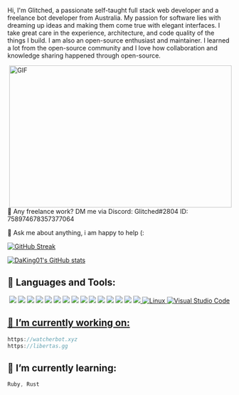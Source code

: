 Hi, I'm Glitched, a passionate self-taught full stack web developer and a freelance bot developer from Australia. My passion for software lies with dreaming up ideas and making them come true with elegant interfaces. I take great care in the experience, architecture, and code quality of the things I build. I am also an open-source enthusiast and maintainer. I learned a lot from the open-source community and I love how collaboration and knowledge sharing happened through open-source.

<img align="right" alt="GIF" src="https://github.com/abhisheknaiidu/abhisheknaiidu/raw/master/code.gif?raw=true" width="500" height="320" style="max-width: 100%;">
💼 Any freelance work? DM me via Discord: Glitched#2804 ID: 758974678357377064

💬 Ask me about anything, i am happy to help (:

[![GitHub Streak](https://github-readme-streak-stats.herokuapp.com/?user=DaKing01)](https://git.io/streak-stats)

[![DaKing01's GitHub stats](https://github-readme-stats.vercel.app/api?username=DaKing01)](https://git.io/streak-stats)

## 🧰 Languages and Tools:
<p align="center">
<a target="_blank" rel="noopener noreferrer" href="https://camo.githubusercontent.com/abafba218fbed7043af4edc6206b60a6b5ee06c95779e883256907673927dce7/68747470733a2f2f696d672e736869656c64732e696f2f62616467652f4e6f64652e4a532d626c61636b3f7374796c653d666f722d7468652d6261646765266c6f676f3d6e6f6465"><img src="https://camo.githubusercontent.com/abafba218fbed7043af4edc6206b60a6b5ee06c95779e883256907673927dce7/68747470733a2f2f696d672e736869656c64732e696f2f62616467652f4e6f64652e4a532d626c61636b3f7374796c653d666f722d7468652d6261646765266c6f676f3d6e6f6465" data-canonical-src="https://img.shields.io/badge/Node.JS-black?style=for-the-badge&amp;logo=node" style="max-width: 100%;"></a>
<a target="_blank" rel="noopener noreferrer" href="https://camo.githubusercontent.com/9baa2e3ef7f2b613a786471a255cc9a8eaa4b58b87b97c2c3d9615b14ca02593/68747470733a2f2f696d672e736869656c64732e696f2f62616467652f2d48544d4c352d626c61636b3f7374796c653d666f722d7468652d6261646765266c6f676f3d48544d4c35"><img src="https://camo.githubusercontent.com/9baa2e3ef7f2b613a786471a255cc9a8eaa4b58b87b97c2c3d9615b14ca02593/68747470733a2f2f696d672e736869656c64732e696f2f62616467652f2d48544d4c352d626c61636b3f7374796c653d666f722d7468652d6261646765266c6f676f3d48544d4c35" data-canonical-src="https://img.shields.io/badge/-HTML5-black?style=for-the-badge&amp;logo=HTML5" style="max-width: 100%;"></a>
<a target="_blank" rel="noopener noreferrer" href="https://camo.githubusercontent.com/4ce8ce681df2ab99362296f8af4cb86076666abc87eeae21401e2d2335953e18/68747470733a2f2f696d672e736869656c64732e696f2f62616467652f4353532d626c61636b3f7374796c653d666f722d7468652d6261646765266c6f676f3d63737333266c6f676f436f6c6f723d313537324236"><img src="https://camo.githubusercontent.com/4ce8ce681df2ab99362296f8af4cb86076666abc87eeae21401e2d2335953e18/68747470733a2f2f696d672e736869656c64732e696f2f62616467652f4353532d626c61636b3f7374796c653d666f722d7468652d6261646765266c6f676f3d63737333266c6f676f436f6c6f723d313537324236" data-canonical-src="https://img.shields.io/badge/CSS-black?style=for-the-badge&amp;logo=css3&amp;logoColor=1572B6" style="max-width: 100%;"></a>
<a target="_blank" rel="noopener noreferrer" href="https://camo.githubusercontent.com/89f4068122bd492879c7dc6ce17c5c98ea502d7447870b2c6715282cb34bcc9e/68747470733a2f2f696d672e736869656c64732e696f2f62616467652f4a6176617363726970742d626c61636b3f7374796c653d666f722d7468652d6261646765266c6f676f3d6a617661736372697074"><img src="https://camo.githubusercontent.com/89f4068122bd492879c7dc6ce17c5c98ea502d7447870b2c6715282cb34bcc9e/68747470733a2f2f696d672e736869656c64732e696f2f62616467652f4a6176617363726970742d626c61636b3f7374796c653d666f722d7468652d6261646765266c6f676f3d6a617661736372697074" data-canonical-src="https://img.shields.io/badge/Javascript-black?style=for-the-badge&amp;logo=javascript" style="max-width: 100%;"></a>
  <a target="_blank" rel="noopener noreferrer" href="https://camo.githubusercontent.com/b494db70c3458ab7bc3666cbb459eeaafabf3cee73ce4d3c0506c0687af1c393/68747470733a2f2f696d672e736869656c64732e696f2f62616467652f547970657363726970742d626c61636b3f7374796c653d666f722d7468652d6261646765266c6f676f3d74797065736372697074"><img src="https://camo.githubusercontent.com/b494db70c3458ab7bc3666cbb459eeaafabf3cee73ce4d3c0506c0687af1c393/68747470733a2f2f696d672e736869656c64732e696f2f62616467652f547970657363726970742d626c61636b3f7374796c653d666f722d7468652d6261646765266c6f676f3d74797065736372697074" data-canonical-src="https://img.shields.io/badge/Typescript-black?style=for-the-badge&amp;logo=typescript" style="max-width: 100%;"></a>
<a target="_blank" rel="noopener noreferrer" href="https://camo.githubusercontent.com/1ec568775eaf24311cd01382399cb21b34180471dd52a3b614681b3ff2086d6d/68747470733a2f2f696d672e736869656c64732e696f2f62616467652f5461696c77696e644353532d626c61636b3f7374796c653d666f722d7468652d6261646765266c6f676f3d5461696c77696e64253230435353"><img src="https://camo.githubusercontent.com/1ec568775eaf24311cd01382399cb21b34180471dd52a3b614681b3ff2086d6d/68747470733a2f2f696d672e736869656c64732e696f2f62616467652f5461696c77696e644353532d626c61636b3f7374796c653d666f722d7468652d6261646765266c6f676f3d5461696c77696e64253230435353" data-canonical-src="https://img.shields.io/badge/TailwindCSS-black?style=for-the-badge&amp;logo=Tailwind%20CSS" style="max-width: 100%;"></a>
<a target="_blank" rel="noopener noreferrer" href="https://camo.githubusercontent.com/dab2cfdd22a634aba25b66b025afa5b2ccbd8ada56af83aa44d1d86d24afbf7c/68747470733a2f2f696d672e736869656c64732e696f2f62616467652f466f6e74253230417765736f6d652d626c61636b3f7374796c653d666f722d7468652d6261646765266c6f676f3d466f6e74253230417765736f6d65"><img src="https://camo.githubusercontent.com/dab2cfdd22a634aba25b66b025afa5b2ccbd8ada56af83aa44d1d86d24afbf7c/68747470733a2f2f696d672e736869656c64732e696f2f62616467652f466f6e74253230417765736f6d652d626c61636b3f7374796c653d666f722d7468652d6261646765266c6f676f3d466f6e74253230417765736f6d65" data-canonical-src="https://img.shields.io/badge/Font%20Awesome-black?style=for-the-badge&amp;logo=Font%20Awesome" style="max-width: 100%;"></a>
<a target="_blank" rel="noopener noreferrer" href="https://camo.githubusercontent.com/7a1dcc422235eaa6dfad6cdebd7faae0da703a917691a0685a9dfb1280288257/68747470733a2f2f696d672e736869656c64732e696f2f62616467652f4769746875622d626c61636b3f7374796c653d666f722d7468652d6261646765266c6f676f3d476974687562"><img src="https://camo.githubusercontent.com/7a1dcc422235eaa6dfad6cdebd7faae0da703a917691a0685a9dfb1280288257/68747470733a2f2f696d672e736869656c64732e696f2f62616467652f4769746875622d626c61636b3f7374796c653d666f722d7468652d6261646765266c6f676f3d476974687562" data-canonical-src="https://img.shields.io/badge/Github-black?style=for-the-badge&amp;logo=Github" style="max-width: 100%;"></a>
<a target="_blank" rel="noopener noreferrer" href="https://camo.githubusercontent.com/e0f90d94c1a8488962821de8646d2076e4734f60ff996d444a06bd0f271e765d/68747470733a2f2f696d672e736869656c64732e696f2f62616467652f56697375616c25323053747564696f253230436f64652d626c61636b3f7374796c653d666f722d7468652d6261646765266c6f676f3d76697375616c2d73747564696f2d636f6465266c6f676f436f6c6f723d303037414343"><img src="https://camo.githubusercontent.com/e0f90d94c1a8488962821de8646d2076e4734f60ff996d444a06bd0f271e765d/68747470733a2f2f696d672e736869656c64732e696f2f62616467652f56697375616c25323053747564696f253230436f64652d626c61636b3f7374796c653d666f722d7468652d6261646765266c6f676f3d76697375616c2d73747564696f2d636f6465266c6f676f436f6c6f723d303037414343" data-canonical-src="https://img.shields.io/badge/Visual%20Studio%20Code-black?style=for-the-badge&amp;logo=visual-studio-code&amp;logoColor=007ACC" style="max-width: 100%;"></a>
<a target="_blank" rel="noopener noreferrer" href="https://camo.githubusercontent.com/d98e048a63e101898ac25f646b0466303daaa1103a318723d75c50d01a004ca4/68747470733a2f2f696d672e736869656c64732e696f2f62616467652f4e504d2d626c61636b3f7374796c653d666f722d7468652d6261646765266c6f676f3d6e706d"><img src="https://camo.githubusercontent.com/d98e048a63e101898ac25f646b0466303daaa1103a318723d75c50d01a004ca4/68747470733a2f2f696d672e736869656c64732e696f2f62616467652f4e504d2d626c61636b3f7374796c653d666f722d7468652d6261646765266c6f676f3d6e706d" data-canonical-src="https://img.shields.io/badge/NPM-black?style=for-the-badge&amp;logo=npm" style="max-width: 100%;"></a>
<a target="_blank" rel="noopener noreferrer" href="https://camo.githubusercontent.com/d08c96e0c77015d41cb52d456e8bf33de0b13cc005bd4800d80329af9b123eee/68747470733a2f2f696d672e736869656c64732e696f2f62616467652f4d6f6e676f44422d626c61636b3f7374796c653d666f722d7468652d6261646765266c6f676f3d4d6f6e676f6462"><img src="https://camo.githubusercontent.com/d08c96e0c77015d41cb52d456e8bf33de0b13cc005bd4800d80329af9b123eee/68747470733a2f2f696d672e736869656c64732e696f2f62616467652f4d6f6e676f44422d626c61636b3f7374796c653d666f722d7468652d6261646765266c6f676f3d4d6f6e676f6462" data-canonical-src="https://img.shields.io/badge/MongoDB-black?style=for-the-badge&amp;logo=Mongodb" style="max-width: 100%;"></a>
<a target="_blank" rel="noopener noreferrer" href="https://camo.githubusercontent.com/a1cc2b2efce9571517264eab3a6ec884074e78dada1d3a0359dfd33923469f3e/68747470733a2f2f696d672e736869656c64732e696f2f62616467652f50686f746f73686f702d626c61636b3f7374796c653d666f722d7468652d6261646765266c6f676f3d41646f626525323050686f746f73686f70"><img src="https://camo.githubusercontent.com/a1cc2b2efce9571517264eab3a6ec884074e78dada1d3a0359dfd33923469f3e/68747470733a2f2f696d672e736869656c64732e696f2f62616467652f50686f746f73686f702d626c61636b3f7374796c653d666f722d7468652d6261646765266c6f676f3d41646f626525323050686f746f73686f70" data-canonical-src="https://img.shields.io/badge/Photoshop-black?style=for-the-badge&amp;logo=Adobe%20Photoshop" style="max-width: 100%;"></a>
<a target="_blank" rel="noopener noreferrer" href="https://camo.githubusercontent.com/7db5976e41b787c96bf18219124761b6f6ab93e8cda559c4b06ce7099ad3513b/68747470733a2f2f696d672e736869656c64732e696f2f62616467652f57696e646f77732d626c61636b3f7374796c653d666f722d7468652d6261646765266c6f676f3d57696e646f7773"><img src="https://camo.githubusercontent.com/7db5976e41b787c96bf18219124761b6f6ab93e8cda559c4b06ce7099ad3513b/68747470733a2f2f696d672e736869656c64732e696f2f62616467652f57696e646f77732d626c61636b3f7374796c653d666f722d7468652d6261646765266c6f676f3d57696e646f7773" data-canonical-src="https://img.shields.io/badge/Windows-black?style=for-the-badge&amp;logo=Windows" style="max-width: 100%;"></a>
<a target="_blank" rel="noopener noreferrer" href="https://camo.githubusercontent.com/35b4fc29d92661064550aa516f59797626162e42194612bd8b8d463363e3e7c1/68747470733a2f2f696d672e736869656c64732e696f2f62616467652f41726475696e6f2d626c61636b3f7374796c653d666f722d7468652d6261646765266c6f676f3d41726475696e6f"><img src="https://camo.githubusercontent.com/35b4fc29d92661064550aa516f59797626162e42194612bd8b8d463363e3e7c1/68747470733a2f2f696d672e736869656c64732e696f2f62616467652f41726475696e6f2d626c61636b3f7374796c653d666f722d7468652d6261646765266c6f676f3d41726475696e6f" data-canonical-src="https://img.shields.io/badge/Arduino-black?style=for-the-badge&amp;logo=Arduino" style="max-width: 100%;"></a>
<a target="_blank" rel="noopener noreferrer" href="https://camo.githubusercontent.com/fd6bc72765cf2f4d40f3e646b2f88b3e413830b1d2b05669bc59285b69443d50/68747470733a2f2f696d672e736869656c64732e696f2f62616467652f446973636f72642d626c61636b3f7374796c653d666f722d7468652d6261646765266c6f676f3d446973636f7264"><img src="https://camo.githubusercontent.com/fd6bc72765cf2f4d40f3e646b2f88b3e413830b1d2b05669bc59285b69443d50/68747470733a2f2f696d672e736869656c64732e696f2f62616467652f446973636f72642d626c61636b3f7374796c653d666f722d7468652d6261646765266c6f676f3d446973636f7264" data-canonical-src="https://img.shields.io/badge/Discord-black?style=for-the-badge&amp;logo=Discord" style="max-width: 100%;">
<img alt="Linux" src="https://camo.githubusercontent.com/e6e23929b59f0d903f97a4697f304f549be540b61a8283bc3d69aecfe5fdd8d4/68747470733a2f2f696d672e736869656c64732e696f2f62616467652f4c696e75782d4643433632343f7374796c653d666c6174266c6f676f3d6c696e7578266c6f676f436f6c6f723d626c61636b" data-canonical-src="https://img.shields.io/badge/Linux-FCC624?style=flat&amp;logo=linux&amp;logoColor=black" style="max-width: 100%;">
  <img alt="Visual Studio Code" src="https://camo.githubusercontent.com/f53628686f10ddabc221f47e91499adfaaed5663511900009deb71bd3c873236/68747470733a2f2f696d672e736869656c64732e696f2f62616467652f56697375616c25323053747564696f253230436f64652d3030373864372e7376673f6c6f676f3d76697375616c2d73747564696f2d636f6465266c6f676f436f6c6f723d7768697465" data-canonical-src="https://img.shields.io/badge/Visual%20Studio%20Code-0078d7.svg?logo=visual-studio-code&amp;logoColor=white" style="max-width: 100%;">
</p>

## 🔭 I’m currently working on:
```js
https://watcherbot.xyz
https://libertas.gg
```
## 🌱 I’m currently learning:
```js
Ruby, Rust
```

<!--
**DaKing01/DaKing01** is a ✨ _special_ ✨ repository because its `README.md` (this file) appears on your GitHub profile.

Here are some ideas to get you started:

- 🔭 I’m currently working on ...
- 🌱 I’m currently learning ...
- 👯 I’m looking to collaborate on ...
- 🤔 I’m looking for help with ...
- 💬 Ask me about ...
- 📫 How to reach me: ...
- 😄 Pronouns: ...
- ⚡ Fun fact: ...
-->
